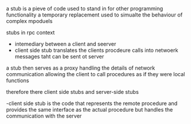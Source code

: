 

a stub is a pieve of code used to stand in for other programming functionality 
a temporary replacement used to simualte the behaviour of complex mpoduels

stubs in rpc context
- intemediary between a client and seerver 
- client side stub translates the clients procdeure calls into netwoerk messages taht can be sent ot server

a stub then serves as a proxy handling the details of network communication allowing the client to call 
procedures as if they were local functions

therefore there client side stubs and server-side stubs

-client side stub is the code that represents the remote procedure and provides the same interface 
as the actual procedure but handles the communication with the server